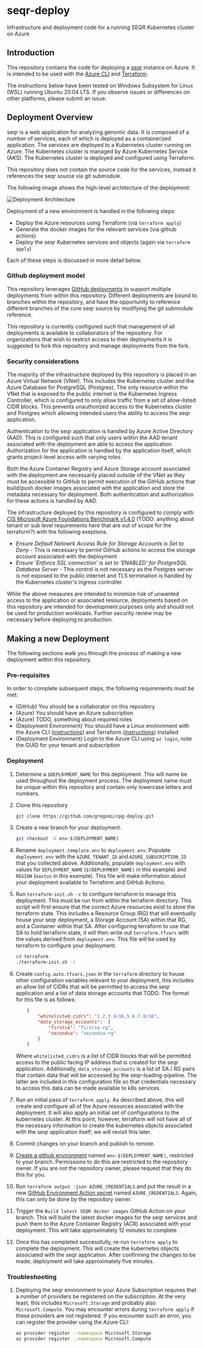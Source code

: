 # seqr-deploy

Infrastructure and deployment code for a running SEQR Kubernetes cluster on Azure

## Introduction

This repository contains the code for deploying a [seqr](https://seqr.broadinstitute.org) instance on Azure. It is intended to be used with the [Azure CLI](https://docs.microsoft.com/en-us/cli/azure/install-azure-cli?view=azure-cli-latest) and [Terraform](https://www.terraform.io/).

The instructions below have been tested on Windows Subsystem for Linux (WSL) running Ubuntu 20.04 LTS. If you observe issues or differences on other platforms, please submit an issue.

## Deployment Overview

seqr is a web application for analyzing genomic data. It is composed of a number of services, each of which is deployed as a containerized application. The services are deployed to a Kubernetes cluster running on Azure. The Kubernetes cluster is managed by Azure Kubernetes Service (AKS). The Kubernetes cluster is deployed and configured using Terraform.

This repository does not contain the source code for the services, instead it references the seqr source via git submodule.

The following image shows the high-level architecture of the deployment:

![Deployment Architecture](./docs/seqr-azure-diagram.png)

Deployment of a new environment is handled in the following steps:

- Deploy the Azure resources using Terraform (via `terraform apply`)
- Generate the docker images for the relevant services (via github actions)
- Deploy the seqr Kubernetes services and objects (again via `terraform apply`)

Each of these steps is discussed in more detail below.

### Github deployment model

This repository leverages [GitHub deployments](https://docs.github.com/en/actions/deployment/about-deployments) to support multiple deployments from within this repository. Different deployments are bound to branches within the repository, and have the opportunity to reference different branches of the core seqr source by modifying the git submodule reference.

This repository is currently configured such that management of all deployments is available to collaborators of the repository. For organizations that wish to restrict access to their deployments it is suggested to fork this repository and manage deployments from the fork.

### Security considerations

The majority of the infrastructure deployed by this repository is placed in an Azure Virtual Network (VNet). This includes the Kubernetes cluster and the Azure Database for PostgreSQL (Postgres). The only resource within the VNet that is exposed to the public internet is the Kubernetes Ingress Controller, which is configured to only allow traffic from a set of allow-listed CIDR blocks. This prevents unauthorized access to the Kubernetes cluster and Postgres which allowing intended users the ability to access the seqr application.

Authentication to the seqr application is handled by Azure Active Directory (AAD). This is configured such that only users within the AAD tenant associated with the deployment are able to access the application. Authorization for the application is handled by the application itself, which grants project-level access with varying roles.

Both the Azure Container Registry and Azure Storage account associated with the deployment are necessarily placed outside of the VNet as they must be accessible to GitHub to permit execution of the GitHub actions that build/push docker images associated with the application and store the metadata necessary for deployment. Both authentication and authorization for these actions is handled by AAD.

The infrastructure deployed by this repository is configured to comply with [CIS Microsoft Azure Foundations Benchmark v1.4.0](https://learn.microsoft.com/en-us/azure/governance/policy/samples/cis-azure-1-4-0) (TODO: anything about tenant or sub level requirements here that are out of scope for the terraform?) with the following exeptions.

- *Ensure Default Netowrk Access Rule for Storage Accounts is Set to Deny* - This is necessary to permit GitHub actions to access the storage account associated with the deployment
- *Ensure 'Enforce SSL connection' is set to 'ENABLED' for PostgreSQL Database Server* - This control is not necessary as the Postgres server is not exposed to the public internet and TLS termination is handled by the Kubernetes cluster's ingress controller.

While the above measures are intended to minimize risk of unwanted access to the application or associated resource, deployments based on this repository are intended for development purposes only and should not be used for production workloads. Further security review may be necessary before deploying to production.

## Making a new Deployment

The following sections walk you through the process of making a new deployment within this repository.

### Pre-requisites

In order to complete subsequent steps, the following requirements must be met:

- (GitHub) You should be a collaborator on this repository
- (Azure) You should have an Azure subscription
- (Azure) TODO, something about required roles
- (Deployment Environment) You should have a Linux environment with the Azure CLI ([instructions](https://learn.microsoft.com/en-us/cli/azure/install-azure-cli-linux?pivots=apt)) and Terraform ([instructions](https://developer.hashicorp.com/terraform/tutorials/aws-get-started/install-cli)) installed
- (Deployment Environment) Login to the Azure CLI using `az login`, note the GUID for your tenant and subscription

### Deployment

1. Determine a `$DEPLOYMENT_NAME` for this deployment. This will name be used throughout the deployment process. The deployment name must be unique within this repository and contain only lowercase letters and numbers.

1. Clone this repository

    ```bash
    git clone https://github.com/gregsmi/cpg-deploy.git
    ```

1. Create a new branch for your deployment.

    ```bash
    git checkout -b env-$(DEPLOYMENT_NAME)
    ```

1. Rename `deployment.template.env` to `deployment.env`. Populate `deployment.env` with the `AZURE_TENANT_ID` and `AZURE_SUBSCRIPTION_ID` that you collected above. Additionally, populate `deployment.env` with values for `DEPLOYMENT_NAME` (`$(DEPLOYMENT_NAME)` in this example) and `REGION` (`eastus` in this example). This file will make information about your deployment available to Terraform and GitHub Actions.

1. Run `terraform-init.sh -c` to configure terraform to manage this deployment. This must be run from within the terraform directory. This script will first ensure that the correct Azure resources exist to store the terraform state. This includes a Resource Group (RG) that will eventually house your seqr deployment, a Storage Account (SA) within that RG, and a Container within that SA. After configuring terraform to use that SA to hold terraform state, it will then write out `terraform.tfvars` with the values derived from `deployment.env`. This file will be used by terraform to configure your deployment.

    ```bash
    cd terraform
    ./terraform-init.sh -c
    ```

1. Create `config.auto.tfvars.json` in the `terraform` directory to house other configuration variables relevant to your deployment, this includes an allow list of CIDRs that will be permitted to access the seqr application and a list of data storage accounts that TODO. The format for this file is as follows:

    ```json
        {
            "whitelisted_cidrs": "1.2.3.4/16,5.6.7.8/16",
            "data_storage_accounts":  { 
                "firstsa": "firstsa-rg",
                "secondsa": "secondsa-rg"
            }
        }    
    ```

    Where `whitelisted_cidrs` is a list of CIDR blocks that will be permitted access to the public facing IP address that is created for the seqr application. Additionally, `data_storage_accounts` is a list of SA / RG pairs that contain data that will be accessed by the seqr-loading-pipeline. The latter are included in this configuration file so that credentials necessary to access this data can be made available to k8s services.

1. Run an initial pass of `terraform apply`. As described above, this will create and configure all of the Azure resources associated with the deployment. It will also apply an initial set of configurations to the kubernetes cluster. At this point, however, terraform will not have all of the necessary information to create the kubernetes objects associated with the seqr application itself; we will revisit this later.

1. Commit changes on your branch and publish to remote.

1. [Create a github environment](https://docs.github.com/en/actions/deployment/targeting-different-environments/using-environments-for-deployment#creating-an-environment) named `env-$(DEPLOYMENT_NAME)`, restricted to your branch. Permissions to do this are restricted to the repository owner. If you are not the repository owner, please request that they do this for you.

1. Run `terraform output -json AZURE_CREDENTIALS` and put the result in a new [GitHub Environment Action secret](https://docs.github.com/en/actions/security-guides/encrypted-secrets#creating-encrypted-secrets-for-a-repository) named `AZURE_CREDENTIALS`. Again, this can only be done by the repository owner.

1. Trigger the `Build latest SEQR docker images` GitHub Action on your branch. This will build the latest docker images for the seqr services and push them to the Azure Container Registry (ACR) associated with your deployment. This will take approximately 12 minutes to complete.

1. Once this has completed successfully, re-run `terraform apply` to complete the deployment. This will create the kubernetes objects associated with the seqr application. After confirming the changes to be made, deployment will take approximately five minutes.

### Troubleshooting

1. Deploying the seqr environment in your Azure Subscription requires that a number of providers be registered on the subscription. At the very least, this includes `Microsoft.Storage` and probably also `Microsoft.Compute`. You may encounter errors during `terraform apply` if these providers are not registered. If you encounter such an error, you can register the provider using the Azure CLI:

    ```bash
    az provider register --namespace Microsoft.Storage
    az provider register --namespace Microsoft.Compute
    ```
